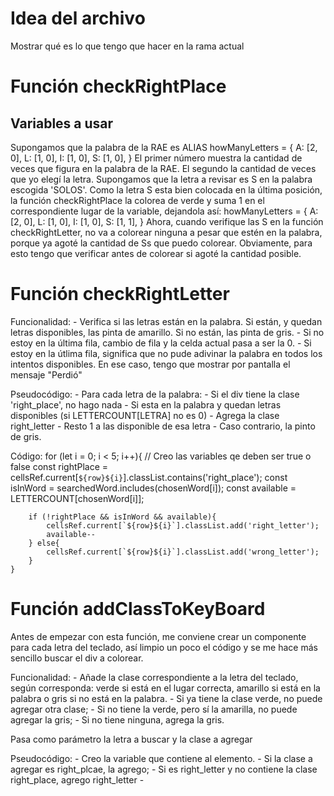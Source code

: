 # Idea del archivo
Mostrar qué es lo que tengo que hacer en la rama actual

# Función checkRightPlace

## Variables a usar
Supongamos que la palabra de la RAE es ALIAS
howManyLetters = {
    A: [2, 0],
    L: [1, 0],
    I: [1, 0],
    S: [1, 0],
}
El primer número muestra la cantidad de veces que figura en la palabra de la RAE. El segundo la cantidad de veces que yo elegí la letra. 
Supongamos que la letra a revisar es S en la palabra escogida 'SOLOS'. Como la letra S esta bien colocada en la última posición, la función checkRightPlace la colorea de verde y suma 1 en el correspondiente lugar de la variable, dejandola así:
howManyLetters = {
    A: [2, 0],
    L: [1, 0],
    I: [1, 0],
    S: [1, 1],
}
Ahora, cuando verifique las S en la función checkRightLetter, no va a colorear ninguna a pesar que estén en la palabra, porque ya agoté la cantidad de Ss que puedo colorear.
Obviamente, para esto tengo que verificar antes de colorear si agoté la cantidad posible.

# Función checkRightLetter
Funcionalidad:
    - Verifica si las letras están en la palabra. Si están, y quedan letras disponibles, las pinta de amarillo. Si no están, las pinta de gris.
    - Si no estoy en la última fila, cambio de fila y la celda actual pasa a ser la 0.
    - Si estoy en la útlima fila, significa que no pude adivinar la palabra en todos los intentos disponibles.
        En ese caso, tengo que mostrar por pantalla el mensaje "Perdió"

Pseudocódigo:
    - Para cada letra de la palabra:
        - Si el div tiene la clase 'right_place', no hago nada
        - Si esta en la palabra y quedan letras disponibles (si LETTERCOUNT[LETRA] no es 0)
            - Agrega la clase right_letter
            - Resto 1 a las disponible de esa letra
        - Caso contrario, la pinto de gris.
        
Código:
    for (let i = 0; i < 5; i++){
        // Creo las variables qe deben ser true o false
        const rightPlace = cellsRef.current[`${row}${i}`].classList.contains('right_place');
        const isInWord = searchedWord.includes(chosenWord[i]);
        const available = LETTERCOUNT[chosenWord[i]];

        if (!rightPlace && isInWord && available){
            cellsRef.current[`${row}${i}`].classList.add('right_letter');
            available--
        } else{
            cellsRef.current[`${row}${i}`].classList.add('wrong_letter');
        }
    }

# Función addClassToKeyBoard
Antes de empezar con esta función, me conviene crear un componente para cada letra del teclado, así limpio un poco el código y se me hace más sencillo buscar el div a colorear.

Funcionalidad:
    - Añade la clase correspondiente a la letra del teclado, según corresponda: verde si está en el lugar correcta, amarillo si está en la palabra o gris si no está en la palabra.
    - Si ya tiene la clase verde, no puede agregar otra clase;
    - Si no tiene la verde, pero sí la amarilla, no puede agregar la gris;
    - Si no tiene ninguna, agrega la gris.

Pasa como parámetro la letra a buscar y la clase a agregar

Pseudocódigo:
    - Creo la variable que contiene al elemento.
    - Si la clase a agregar es right_plcae, la agrego;
    - Si es right_letter y no contiene la clase right_place, agrego right_letter
    - 